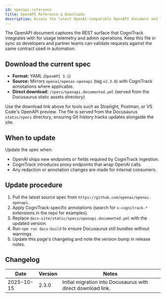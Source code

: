```yaml
---
id: openapi-reference
title: OpenAPI Reference & Downloads
description: Access the latest OpenAI-compatible OpenAPI document and learn how the spec fits into CogniTrack architecture.
---
```


The OpenAPI document captures the REST surface that CogniTrack integrates with for usage telemetry and admin operations. Keep this file in sync so developers and partner teams can validate requests against the same contract used in automation.

## Download the current spec

- **Format:** YAML (`OpenAPI 3.1`)
- **Source:** Mirrors `openai/openai-openapi` (tag `v2.3.0`) with CogniTrack annotations where applicable.
- **Direct download:** `/specs/openapi.documented.yml` (served from the Docusaurus static assets directory)

Use the download link above for tools such as Stoplight, Postman, or VS Code's OpenAPI preview. The file is served from the Docusaurus `static/specs` directory, ensuring Git history tracks updates alongside the site.

## When to update

Update the spec when:

- OpenAI ships new endpoints or fields required by CogniTrack ingestion.
- CogniTrack introduces proxy endpoints that wrap OpenAI calls.
- Any redaction or annotation changes are made for internal consumers.

## Update procedure

1. Pull the latest source spec from `https://github.com/openai/openai-openapi`.
2. Apply CogniTrack-specific annotations (search for `x-cognitrack-*` extensions in the repo for examples).
3. Replace `docs-site/static/specs/openapi.documented.yml` with the updated version.
4. Run `npm run docs:build` to ensure Docusaurus still bundles without warnings.
5. Update this page's changelog and note the version bump in release notes.

## Changelog

| Date       | Version | Notes |
| ---------- | ------- | ----- |
| 2025-10-15 | 2.3.0   | Initial migration into Docusaurus with direct download link. |
